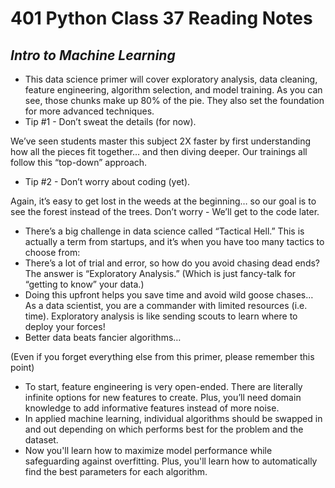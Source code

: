 # 401 Python Class 37 Reading Notes

## <i>Intro to Machine Learning</i>
- This data science primer will cover exploratory analysis, data cleaning, feature engineering, algorithm selection, and model training. As you can see, those chunks make up 80% of the pie. They also set the foundation for more advanced techniques.
- Tip #1 - Don’t sweat the details (for now).

We’ve seen students master this subject 2X faster by first understanding how all the pieces fit together… and then diving deeper. Our trainings all follow this “top-down” approach.
- Tip #2 - Don’t worry about coding (yet).

Again, it’s easy to get lost in the weeds at the beginning… so our goal is to see the forest instead of the trees. Don’t worry - We’ll get to the code later.
- There’s a big challenge in data science called “Tactical Hell.” This is actually a term from startups, and it’s when you have too many tactics to choose from:
- There’s a lot of trial and error, so how do you avoid chasing dead ends? The answer is “Exploratory Analysis.” (Which is just fancy-talk for “getting to know” your data.)
- Doing this upfront helps you save time and avoid wild goose chases… As a data scientist, you are a commander with limited resources (i.e. time). Exploratory analysis is like sending scouts to learn where to deploy your forces!
- Better data beats fancier algorithms…

(Even if you forget everything else from this primer, please remember this point)
- To start, feature engineering is very open-ended. There are literally infinite options for new features to create. Plus, you’ll need domain knowledge to add informative features instead of more noise.
- In applied machine learning, individual algorithms should be swapped in and out depending on which performs best for the problem and the dataset.
- Now you'll learn how to maximize model performance while safeguarding against overfitting. Plus, you'll learn how to automatically find the best parameters for each algorithm.

